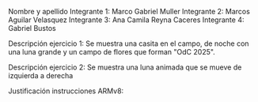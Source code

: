 Nombre y apellido 
Integrante 1: Marco Gabriel Muller
Integrante 2: Marcos Aguilar Velasquez 
Integrante 3: Ana Camila Reyna Caceres
Integrante 4: Gabriel Bustos


Descripción ejercicio 1: Se muestra una casita en el campo, de noche con una luna grande y un campo de flores que forman 
"OdC 2025".

Descripción ejercicio 2: Se muestra una luna animada que se mueve de izquierda a derecha


Justificación instrucciones ARMv8:
